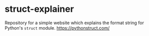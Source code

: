 # struct-explainer
Repository for a simple website which explains the format string for Python's `struct` module. https://pythonstruct.com/
